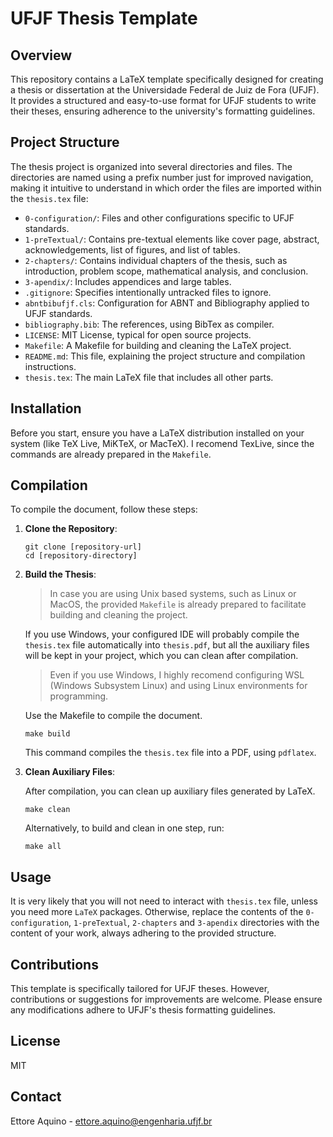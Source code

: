 # UFJF Thesis Template

## Overview

This repository contains a LaTeX template specifically designed for creating a thesis or dissertation at the Universidade Federal de Juiz de Fora (UFJF). It provides a structured and easy-to-use format for UFJF students to write their theses, ensuring adherence to the university's formatting guidelines.

## Project Structure

The thesis project is organized into several directories and files. The directories are named using a prefix number just for improved navigation, making it intuitive to understand in which order the files are imported within the `thesis.tex` file:

- `0-configuration/`: Files and other configurations specific to UFJF standards.
- `1-preTextual/`: Contains pre-textual elements like cover page, abstract, acknowledgements, list of figures, and list of tables.
- `2-chapters/`: Contains individual chapters of the thesis, such as introduction, problem scope, mathematical analysis, and conclusion.
- `3-apendix/`: Includes appendices and large tables.
- `.gitignore`: Specifies intentionally untracked files to ignore.
- `abntbibufjf.cls`: Configuration for ABNT and Bibliography applied to UFJF standards.
- `bibliography.bib`: The references, using BibTex as compiler.
- `LICENSE`: MIT License, typical for open source projects.
- `Makefile`: A Makefile for building and cleaning the LaTeX project.
- `README.md`: This file, explaining the project structure and compilation instructions.
- `thesis.tex`: The main LaTeX file that includes all other parts.

## Installation

Before you start, ensure you have a LaTeX distribution installed on your system (like TeX Live, MiKTeX, or MacTeX). I recomend TexLive, since the commands are already prepared in the `Makefile`.

## Compilation

To compile the document, follow these steps:

1. **Clone the Repository**:

   ```
   git clone [repository-url]
   cd [repository-directory]
   ```

2. **Build the Thesis**:

   > In case you are using Unix based systems, such as Linux or MacOS, the provided `Makefile` is already prepared to facilitate building and cleaning the project.

   If you use Windows, your configured IDE will probably compile the `thesis.tex` file automatically into `thesis.pdf`, but all the auxiliary files will be kept in your project, which you can clean after compilation.

   > Even if you use Windows, I highly recomend configuring WSL (Windows Subsystem Linux) and using Linux environments for programming.

   Use the Makefile to compile the document.

   ```Shell
   make build
   ```

   This command compiles the `thesis.tex` file into a PDF, using `pdflatex`.

3. **Clean Auxiliary Files**:

   After compilation, you can clean up auxiliary files generated by LaTeX.

   ```
   make clean
   ```

   Alternatively, to build and clean in one step, run:

   ```
   make all
   ```

## Usage

It is very likely that you will not need to interact with `thesis.tex` file, unless you need more `LaTeX` packages. Otherwise, replace the contents of the `0-configuration`, `1-preTextual`, `2-chapters` and `3-apendix` directories with the content of your work, always adhering to the provided structure.

## Contributions

This template is specifically tailored for UFJF theses. However, contributions or suggestions for improvements are welcome. Please ensure any modifications adhere to UFJF's thesis formatting guidelines.

## License

MIT

## Contact

Ettore Aquino - [ettore.aquino@engenharia.ufjf.br](ettore.aquino@engenharia.ufjf.br)
